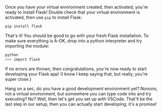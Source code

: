 Once you have your virtual environment created, then activated, you're ready to install Flask! Double check that your virtual environment is activated, then use `pip` to install Flask:

```bash
pip install flask
```

That's it! You should be good to go with your fresh Flask installation. To make sure everything is A-OK, drop into a python interpreter and try importing the module:

```bash
python
>>> import flask
```

If no errors are thrown, then congratulations, you're now ready to start developing your Flask app! (I know I keep saying that, but really, you're super close.)

Hang on a sec, do you have a good development environment yet? Nonono, not a virtual environment, but somewhere you can type code into and try executing? No? Well, then let's get you set up with VSCode. That'll be the last step in our setup, then you can actually start developing; it's a promise!

